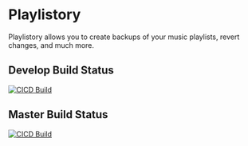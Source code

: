 # Playlistory

Playlistory allows you to create backups of your music playlists, revert changes, and much more.

## Develop Build Status

[![CICD Build](https://github.com/ryanpag3/playlistory/actions/workflows/build-develop.yml/badge.svg?branch=develop)](https://github.com/ryanpag3/playlistory/actions/workflows/workflow.yml)

## Master Build Status

[![CICD Build](https://github.com/ryanpag3/playlistory/actions/workflows/workflow.yml/badge.svg?branch=master)](https://github.com/ryanpag3/playlistory/actions/workflows/workflow.yml)
